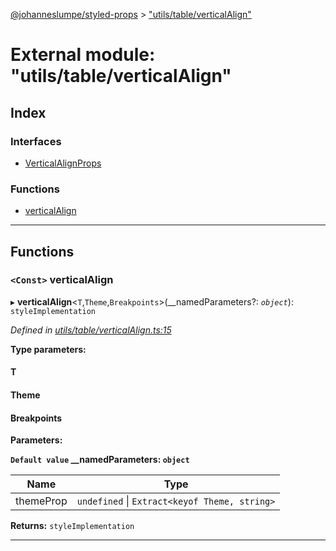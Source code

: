 [@johanneslumpe/styled-props](../README.md) > ["utils/table/verticalAlign"](../modules/_utils_table_verticalalign_.md)

# External module: "utils/table/verticalAlign"

## Index

### Interfaces

* [VerticalAlignProps](../interfaces/_utils_table_verticalalign_.verticalalignprops.md)

### Functions

* [verticalAlign](_utils_table_verticalalign_.md#verticalalign)

---

## Functions

<a id="verticalalign"></a>

### `<Const>` verticalAlign

▸ **verticalAlign**<`T`,`Theme`,`Breakpoints`>(__namedParameters?: *`object`*): `styleImplementation`

*Defined in [utils/table/verticalAlign.ts:15](https://github.com/johanneslumpe/styled-props/blob/8e709f1/src/utils/table/verticalAlign.ts#L15)*

**Type parameters:**

#### T 
#### Theme 
#### Breakpoints 
**Parameters:**

**`Default value` __namedParameters: `object`**

| Name | Type |
| ------ | ------ |
| themeProp | `undefined` \| `Extract<keyof Theme, string>` |

**Returns:** `styleImplementation`

___

